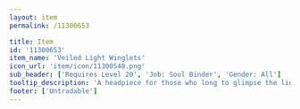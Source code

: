 ```yaml
---
layout: item
permalink: /11300653

title: Item
id: '11300653'
item_name: 'Veiled Light Winglets'
icon_url: 'item/icon/11300548.png'
sub_header: ['Requires Level 20', 'Job: Soul Binder', 'Gender: All']
tooltip_description: 'A headpiece for those who long to glimpse the light.'
footer: ['Untradable']
---
```

